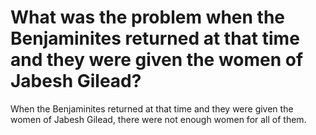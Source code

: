 # What was the problem when the Benjaminites returned at that time and they were given the women of Jabesh Gilead?

When the Benjaminites returned at that time and they were given the women of Jabesh Gilead, there were not enough women for all of them.
